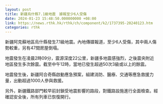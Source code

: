 ```yaml
---
layout: post
title: 新疆烏什縣7.1級地震　據報至少6人受傷
date: 2024-01-23 15:48:50.000000000 +08:00
link: https://news.rthk.hk/rthk/ch/component/k2/1737395-20240123.htm
categories: rthk
---
```


新疆阿克蘇地區烏什縣發生7.1級地震。內地傳媒報道，至少6人受傷，其中兩人傷勢較重，另有47間房屋倒塌。

地震發生在凌晨2時09分，震源深度22公里，新疆多地震感強烈，之後震央附近地區發生多次餘震。截至中午12時，當地已發生超過50次3級或以上的餘震。

地震發生後，新疆阿合奇縣啟動應急預案，組建消防、醫療、交通等應急救援力量，出動超過1000人參與救援。 

另外，新疆鐵路部門較早前封鎖受地震影響的路段，對鐵路設施進行全面檢查。經確認安全後，所有列車已恢復開行。
